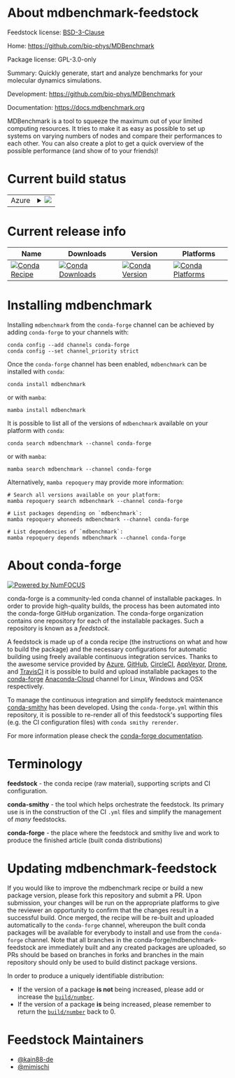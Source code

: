 About mdbenchmark-feedstock
===========================

Feedstock license: [BSD-3-Clause](https://github.com/conda-forge/mdbenchmark-feedstock/blob/main/LICENSE.txt)

Home: https://github.com/bio-phys/MDBenchmark

Package license: GPL-3.0-only

Summary: Quickly generate, start and analyze benchmarks for your molecular dynamics simulations.

Development: https://github.com/bio-phys/MDBenchmark

Documentation: https://docs.mdbenchmark.org

MDBenchmark is a tool to squeeze the maximum out of your limited computing resources. It tries to make it as easy as possible to set up systems on varying numbers of nodes and compare their performances to each other.
You can also create a plot to get a quick overview of the possible performance (and show of to your friends)!


Current build status
====================


<table>
    
  <tr>
    <td>Azure</td>
    <td>
      <details>
        <summary>
          <a href="https://dev.azure.com/conda-forge/feedstock-builds/_build/latest?definitionId=5623&branchName=main">
            <img src="https://dev.azure.com/conda-forge/feedstock-builds/_apis/build/status/mdbenchmark-feedstock?branchName=main">
          </a>
        </summary>
        <table>
          <thead><tr><th>Variant</th><th>Status</th></tr></thead>
          <tbody><tr>
              <td>linux_64_python3.10.____cpython</td>
              <td>
                <a href="https://dev.azure.com/conda-forge/feedstock-builds/_build/latest?definitionId=5623&branchName=main">
                  <img src="https://dev.azure.com/conda-forge/feedstock-builds/_apis/build/status/mdbenchmark-feedstock?branchName=main&jobName=linux&configuration=linux%20linux_64_python3.10.____cpython" alt="variant">
                </a>
              </td>
            </tr><tr>
              <td>linux_64_python3.11.____cpython</td>
              <td>
                <a href="https://dev.azure.com/conda-forge/feedstock-builds/_build/latest?definitionId=5623&branchName=main">
                  <img src="https://dev.azure.com/conda-forge/feedstock-builds/_apis/build/status/mdbenchmark-feedstock?branchName=main&jobName=linux&configuration=linux%20linux_64_python3.11.____cpython" alt="variant">
                </a>
              </td>
            </tr><tr>
              <td>linux_64_python3.12.____cpython</td>
              <td>
                <a href="https://dev.azure.com/conda-forge/feedstock-builds/_build/latest?definitionId=5623&branchName=main">
                  <img src="https://dev.azure.com/conda-forge/feedstock-builds/_apis/build/status/mdbenchmark-feedstock?branchName=main&jobName=linux&configuration=linux%20linux_64_python3.12.____cpython" alt="variant">
                </a>
              </td>
            </tr><tr>
              <td>linux_64_python3.8.____cpython</td>
              <td>
                <a href="https://dev.azure.com/conda-forge/feedstock-builds/_build/latest?definitionId=5623&branchName=main">
                  <img src="https://dev.azure.com/conda-forge/feedstock-builds/_apis/build/status/mdbenchmark-feedstock?branchName=main&jobName=linux&configuration=linux%20linux_64_python3.8.____cpython" alt="variant">
                </a>
              </td>
            </tr><tr>
              <td>linux_64_python3.9.____cpython</td>
              <td>
                <a href="https://dev.azure.com/conda-forge/feedstock-builds/_build/latest?definitionId=5623&branchName=main">
                  <img src="https://dev.azure.com/conda-forge/feedstock-builds/_apis/build/status/mdbenchmark-feedstock?branchName=main&jobName=linux&configuration=linux%20linux_64_python3.9.____cpython" alt="variant">
                </a>
              </td>
            </tr><tr>
              <td>osx_64_python3.10.____cpython</td>
              <td>
                <a href="https://dev.azure.com/conda-forge/feedstock-builds/_build/latest?definitionId=5623&branchName=main">
                  <img src="https://dev.azure.com/conda-forge/feedstock-builds/_apis/build/status/mdbenchmark-feedstock?branchName=main&jobName=osx&configuration=osx%20osx_64_python3.10.____cpython" alt="variant">
                </a>
              </td>
            </tr><tr>
              <td>osx_64_python3.11.____cpython</td>
              <td>
                <a href="https://dev.azure.com/conda-forge/feedstock-builds/_build/latest?definitionId=5623&branchName=main">
                  <img src="https://dev.azure.com/conda-forge/feedstock-builds/_apis/build/status/mdbenchmark-feedstock?branchName=main&jobName=osx&configuration=osx%20osx_64_python3.11.____cpython" alt="variant">
                </a>
              </td>
            </tr><tr>
              <td>osx_64_python3.12.____cpython</td>
              <td>
                <a href="https://dev.azure.com/conda-forge/feedstock-builds/_build/latest?definitionId=5623&branchName=main">
                  <img src="https://dev.azure.com/conda-forge/feedstock-builds/_apis/build/status/mdbenchmark-feedstock?branchName=main&jobName=osx&configuration=osx%20osx_64_python3.12.____cpython" alt="variant">
                </a>
              </td>
            </tr><tr>
              <td>osx_64_python3.8.____cpython</td>
              <td>
                <a href="https://dev.azure.com/conda-forge/feedstock-builds/_build/latest?definitionId=5623&branchName=main">
                  <img src="https://dev.azure.com/conda-forge/feedstock-builds/_apis/build/status/mdbenchmark-feedstock?branchName=main&jobName=osx&configuration=osx%20osx_64_python3.8.____cpython" alt="variant">
                </a>
              </td>
            </tr><tr>
              <td>osx_64_python3.9.____cpython</td>
              <td>
                <a href="https://dev.azure.com/conda-forge/feedstock-builds/_build/latest?definitionId=5623&branchName=main">
                  <img src="https://dev.azure.com/conda-forge/feedstock-builds/_apis/build/status/mdbenchmark-feedstock?branchName=main&jobName=osx&configuration=osx%20osx_64_python3.9.____cpython" alt="variant">
                </a>
              </td>
            </tr>
          </tbody>
        </table>
      </details>
    </td>
  </tr>
</table>

Current release info
====================

| Name | Downloads | Version | Platforms |
| --- | --- | --- | --- |
| [![Conda Recipe](https://img.shields.io/badge/recipe-mdbenchmark-green.svg)](https://anaconda.org/conda-forge/mdbenchmark) | [![Conda Downloads](https://img.shields.io/conda/dn/conda-forge/mdbenchmark.svg)](https://anaconda.org/conda-forge/mdbenchmark) | [![Conda Version](https://img.shields.io/conda/vn/conda-forge/mdbenchmark.svg)](https://anaconda.org/conda-forge/mdbenchmark) | [![Conda Platforms](https://img.shields.io/conda/pn/conda-forge/mdbenchmark.svg)](https://anaconda.org/conda-forge/mdbenchmark) |

Installing mdbenchmark
======================

Installing `mdbenchmark` from the `conda-forge` channel can be achieved by adding `conda-forge` to your channels with:

```
conda config --add channels conda-forge
conda config --set channel_priority strict
```

Once the `conda-forge` channel has been enabled, `mdbenchmark` can be installed with `conda`:

```
conda install mdbenchmark
```

or with `mamba`:

```
mamba install mdbenchmark
```

It is possible to list all of the versions of `mdbenchmark` available on your platform with `conda`:

```
conda search mdbenchmark --channel conda-forge
```

or with `mamba`:

```
mamba search mdbenchmark --channel conda-forge
```

Alternatively, `mamba repoquery` may provide more information:

```
# Search all versions available on your platform:
mamba repoquery search mdbenchmark --channel conda-forge

# List packages depending on `mdbenchmark`:
mamba repoquery whoneeds mdbenchmark --channel conda-forge

# List dependencies of `mdbenchmark`:
mamba repoquery depends mdbenchmark --channel conda-forge
```


About conda-forge
=================

[![Powered by
NumFOCUS](https://img.shields.io/badge/powered%20by-NumFOCUS-orange.svg?style=flat&colorA=E1523D&colorB=007D8A)](https://numfocus.org)

conda-forge is a community-led conda channel of installable packages.
In order to provide high-quality builds, the process has been automated into the
conda-forge GitHub organization. The conda-forge organization contains one repository
for each of the installable packages. Such a repository is known as a *feedstock*.

A feedstock is made up of a conda recipe (the instructions on what and how to build
the package) and the necessary configurations for automatic building using freely
available continuous integration services. Thanks to the awesome service provided by
[Azure](https://azure.microsoft.com/en-us/services/devops/), [GitHub](https://github.com/),
[CircleCI](https://circleci.com/), [AppVeyor](https://www.appveyor.com/),
[Drone](https://cloud.drone.io/welcome), and [TravisCI](https://travis-ci.com/)
it is possible to build and upload installable packages to the
[conda-forge](https://anaconda.org/conda-forge) [Anaconda-Cloud](https://anaconda.org/)
channel for Linux, Windows and OSX respectively.

To manage the continuous integration and simplify feedstock maintenance
[conda-smithy](https://github.com/conda-forge/conda-smithy) has been developed.
Using the ``conda-forge.yml`` within this repository, it is possible to re-render all of
this feedstock's supporting files (e.g. the CI configuration files) with ``conda smithy rerender``.

For more information please check the [conda-forge documentation](https://conda-forge.org/docs/).

Terminology
===========

**feedstock** - the conda recipe (raw material), supporting scripts and CI configuration.

**conda-smithy** - the tool which helps orchestrate the feedstock.
                   Its primary use is in the construction of the CI ``.yml`` files
                   and simplify the management of *many* feedstocks.

**conda-forge** - the place where the feedstock and smithy live and work to
                  produce the finished article (built conda distributions)


Updating mdbenchmark-feedstock
==============================

If you would like to improve the mdbenchmark recipe or build a new
package version, please fork this repository and submit a PR. Upon submission,
your changes will be run on the appropriate platforms to give the reviewer an
opportunity to confirm that the changes result in a successful build. Once
merged, the recipe will be re-built and uploaded automatically to the
`conda-forge` channel, whereupon the built conda packages will be available for
everybody to install and use from the `conda-forge` channel.
Note that all branches in the conda-forge/mdbenchmark-feedstock are
immediately built and any created packages are uploaded, so PRs should be based
on branches in forks and branches in the main repository should only be used to
build distinct package versions.

In order to produce a uniquely identifiable distribution:
 * If the version of a package **is not** being increased, please add or increase
   the [``build/number``](https://docs.conda.io/projects/conda-build/en/latest/resources/define-metadata.html#build-number-and-string).
 * If the version of a package **is** being increased, please remember to return
   the [``build/number``](https://docs.conda.io/projects/conda-build/en/latest/resources/define-metadata.html#build-number-and-string)
   back to 0.

Feedstock Maintainers
=====================

* [@kain88-de](https://github.com/kain88-de/)
* [@mimischi](https://github.com/mimischi/)

